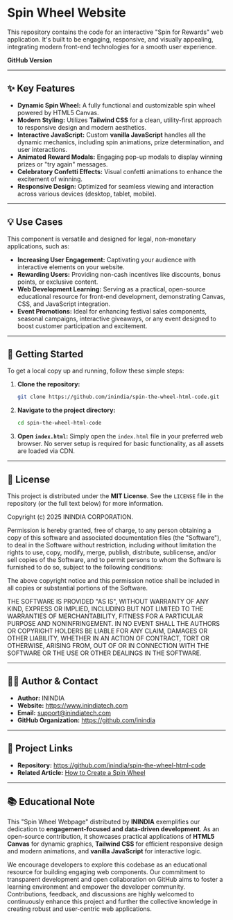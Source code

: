 # Spin Wheel Website

This repository contains the code for an interactive "Spin for Rewards" web application. It's built to be engaging, responsive, and visually appealing, integrating modern front-end technologies for a smooth user experience.

**GitHub Version**

---

## ✨ Key Features

* **Dynamic Spin Wheel:** A fully functional and customizable spin wheel powered by HTML5 Canvas.
* **Modern Styling:** Utilizes **Tailwind CSS** for a clean, utility-first approach to responsive design and modern aesthetics.
* **Interactive JavaScript:** Custom **vanilla JavaScript** handles all the dynamic mechanics, including spin animations, prize determination, and user interactions.
* **Animated Reward Modals:** Engaging pop-up modals to display winning prizes or "try again" messages.
* **Celebratory Confetti Effects:** Visual confetti animations to enhance the excitement of winning.
* **Responsive Design:** Optimized for seamless viewing and interaction across various devices (desktop, tablet, mobile).

---

## 💡 Use Cases

This component is versatile and designed for legal, non-monetary applications, such as:

* **Increasing User Engagement:** Captivating your audience with interactive elements on your website.
* **Rewarding Users:** Providing non-cash incentives like discounts, bonus points, or exclusive content.
* **Web Development Learning:** Serving as a practical, open-source educational resource for front-end development, demonstrating Canvas, CSS, and JavaScript integration.
* **Event Promotions:** Ideal for enhancing festival sales components, seasonal campaigns, interactive giveaways, or any event designed to boost customer participation and excitement.

---

## 🚀 Getting Started

To get a local copy up and running, follow these simple steps:

1.  **Clone the repository:**
    ```bash
    git clone https://github.com/inindia/spin-the-wheel-html-code.git
    ```
2.  **Navigate to the project directory:**
    ```bash
    cd spin-the-wheel-html-code
    ```
3.  **Open `index.html`:**
    Simply open the `index.html` file in your preferred web browser. No server setup is required for basic functionality, as all assets are loaded via CDN.

---

## 📄 License

This project is distributed under the **MIT License**. See the `LICENSE` file in the repository (or the full text below) for more information.

Copyright (c) 2025 ININDIA CORPORATION.

Permission is hereby granted, free of charge, to any person obtaining a copy
of this software and associated documentation files (the "Software"), to deal
in the Software without restriction, including without limitation the rights
to use, copy, modify, merge, publish, distribute, sublicense, and/or sell
copies of the Software, and to permit persons to whom the Software is
furnished to do so, subject to the following conditions:

The above copyright notice and this permission notice shall be included in all
copies or substantial portions of the Software.

THE SOFTWARE IS PROVIDED "AS IS", WITHOUT WARRANTY OF ANY KIND, EXPRESS OR
IMPLIED, INCLUDING BUT NOT LIMITED TO THE WARRANTIES OF MERCHANTABILITY,
FITNESS FOR A PARTICULAR PURPOSE AND NONINFRINGEMENT. IN NO EVENT SHALL THE
AUTHORS OR COPYRIGHT HOLDERS BE LIABLE FOR ANY CLAIM, DAMAGES OR OTHER
LIABILITY, WHETHER IN AN ACTION OF CONTRACT, TORT OR OTHERWISE, ARISING FROM,
OUT OF OR IN CONNECTION WITH THE SOFTWARE OR THE USE OR OTHER DEALINGS IN THE
SOFTWARE.


---

## 👨‍💻 Author & Contact

* **Author:** ININDIA
* **Website:** https://www.inindiatech.com
* **Email:** support@inindiatech.com
* **GitHub Organization:** https://github.com/inindia

---

## 🔗 Project Links

* **Repository:** https://github.com/inindia/spin-the-wheel-html-code
* **Related Article:** [How to Create a Spin Wheel](http://inindiatech.com/next/how-to-create-spin-wheel)

---

## 📚 Educational Note

This "Spin Wheel Webpage" distributed by **ININDIA** exemplifies our dedication to **engagement-focused and data-driven development**. As an open-source contribution, it showcases practical applications of **HTML5 Canvas** for dynamic graphics, **Tailwind CSS** for efficient responsive design and modern animations, and **vanilla JavaScript** for interactive logic.

We encourage developers to explore this codebase as an educational resource for building engaging web components. Our commitment to transparent development and open collaboration on GitHub aims to foster a learning environment and empower the developer community. Contributions, feedback, and discussions are highly welcomed to continuously enhance this project and further the collective knowledge in creating robust and user-centric web applications.
